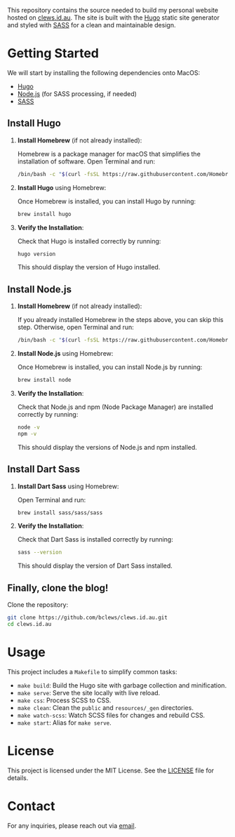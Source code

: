This repository contains the source needed to build my personal website hosted on [clews.id.au](https://clews.id.au). The site is built with the [Hugo](https://gohugo.io/) static site generator and styled with [SASS](https://sass-lang.com) for a clean and maintainable design.

# Getting Started

We will start by installing the following dependencies onto MacOS:

- [Hugo](https://gohugo.io/getting-started/installing/)
- [Node.js](https://nodejs.org/) (for SASS processing, if needed)
- [SASS](https://sass-lang.com)

## Install Hugo

1. **Install Homebrew** (if not already installed):

   Homebrew is a package manager for macOS that simplifies the installation of software. Open Terminal and run:

   ```bash
   /bin/bash -c "$(curl -fsSL https://raw.githubusercontent.com/Homebrew/install/HEAD/install.sh)"
   ```

2. **Install Hugo** using Homebrew:

   Once Homebrew is installed, you can install Hugo by running:

   ```bash
   brew install hugo
   ```

3. **Verify the Installation**:

   Check that Hugo is installed correctly by running:

   ```bash
   hugo version
   ```

   This should display the version of Hugo installed.

## Install Node.js

1. **Install Homebrew** (if not already installed):

   If you already installed Homebrew in the steps above, you can skip this step. Otherwise, open Terminal and run:

   ```bash
   /bin/bash -c "$(curl -fsSL https://raw.githubusercontent.com/Homebrew/install/HEAD/install.sh)"
   ```

2. **Install Node.js** using Homebrew:

   Once Homebrew is installed, you can install Node.js by running:

   ```bash
   brew install node
   ```

3. **Verify the Installation**:

   Check that Node.js and npm (Node Package Manager) are installed correctly by running:

   ```bash
   node -v
   npm -v
   ```

   This should display the versions of Node.js and npm installed.

## Install Dart Sass

1. **Install Dart Sass** using Homebrew:

   Open Terminal and run:

   ```bash
   brew install sass/sass/sass
   ```

2. **Verify the Installation**:

   Check that Dart Sass is installed correctly by running:

   ```bash
   sass --version
   ```

   This should display the version of Dart Sass installed.

## Finally, clone the blog!

Clone the repository:

```bash
git clone https://github.com/bclews/clews.id.au.git
cd clews.id.au
```

# Usage

This project includes a `Makefile` to simplify common tasks:

- `make build`: Build the Hugo site with garbage collection and minification.
- `make serve`: Serve the site locally with live reload.
- `make css`: Process SCSS to CSS.
- `make clean`: Clean the `public` and `resources/_gen` directories.
- `make watch-scss`: Watch SCSS files for changes and rebuild CSS.
- `make start`: Alias for `make serve`.

# License

This project is licensed under the MIT License. See the [LICENSE](LICENSE) file for details.

# Contact

For any inquiries, please reach out via [email](mailto:tics.slivers0h@icloud.com).
